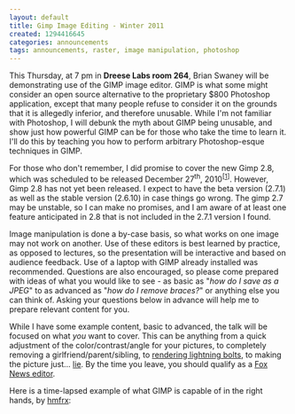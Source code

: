 ```yaml
---
layout: default
title: Gimp Image Editing - Winter 2011
created: 1294416645
categories: announcements
tags: announcements, raster, image manipulation, photoshop
---
```

This Thursday, at 7 pm in **Dreese Labs room 264**, Brian Swaney will be demonstrating use of the GIMP image editor. GIMP is what some might consider an open source alternative to the proprietary $800 Photoshop application, except that many people refuse to consider it on the grounds that it is allegedly inferior, and therefore unusable. While I'm not familiar with Photoshop, I will debunk the myth about GIMP being unusable, and show just how powerful GIMP can be for those who take the time to learn it. I'll do this by teaching you how to perform arbitrary Photoshop-esque techniques in GIMP.

For those who don't remember, I did promise to cover the new Gimp 2.8, which was scheduled to be released December 27<sup>th</sup>, 2010<sup>[[1](http://www.linuxuser.co.uk/news/gimp-2-8-release-date-announced/)]</sup>. However, Gimp 2.8 has not yet been released. I expect to have the beta version (2.7.1) as well as the stable version (2.6.10) in case things go wrong. The gimp 2.7 may be unstable, so I can make no promises, and I am aware of at least one feature anticipated in 2.8 that is not included in the 2.7.1 version I found.

Image manipulation is done a by-case basis, so what works on one image may not work on another. Use of these editors is best learned by practice, as opposed to lectures, so the presentation will be interactive and based on audience feedback. Use of a laptop with GIMP already installed was recommended. Questions are also encouraged, so please come prepared with ideas of what you would like to see - as basic as "_how do I save as a JPEG_" to as advanced as "_how do I remove braces?_" or anything else you can think of. Asking your questions below in advance will help me to prepare relevant content for you.

While I have some example content, basic to advanced, the talk will be focused on what _you_ want to cover. This can be anything from a quick adjustment of the color/contrast/angle for your pictures, to completely removing a girlfriend/parent/sibling, to [rendering lightning bolts](/%7Eswaneybr/images/lightning.xcf), to making the picture just... [lie](/%7Eswaneybr/images/stallman-gates.xcf). By the time you leave, you should qualify as a [Fox News editor](http://mediamatters.org/research/200807020002?f=h_top).

Here is a time-lapsed example of what GIMP is capable of in the right hands, by [hmfrx](http://www.youtube.com/user/hmfrx):

<object width="480" height="385"><param name="movie" value="http://www.youtube.com/v/AQcJjcx3iTE?fs=1&amp;hl=en_US"><param name="allowFullScreen" value="true"><param name="allowscriptaccess" value="always"><embed src="http://www.youtube.com/v/AQcJjcx3iTE?fs=1&amp;hl=en_US" type="application/x-shockwave-flash" allowscriptaccess="always" allowfullscreen="true" width="480" height="385"></object>
